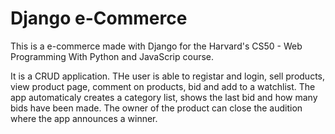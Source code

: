 # Django e-Commerce

This is a e-commerce made with Django for the Harvard's CS50 - Web Programming With Python and JavaScrip course.

It is a CRUD application. THe user is able to registar and login, sell products, view product page, comment on products, bid and add to a watchlist. The app automaticaly creates a category list, shows the last bid and how many bids have been made. The owner of the product can close the audition where the app announces a winner.
